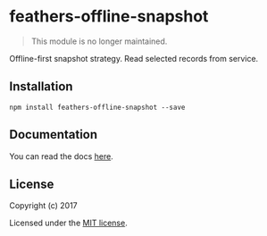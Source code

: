 # feathers-offline-snapshot

> This module is no longer maintained.

Offline-first snapshot strategy. Read selected records from service.


## Installation

```
npm install feathers-offline-snapshot --save
```

## Documentation

You can read the docs [here](https://docs.feathersjs.com/guides/offline-first/readme.html).

## License

Copyright (c) 2017

Licensed under the [MIT license](LICENSE).
